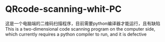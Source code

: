 # QRcode-scanning-whit-PC
这是一个电脑端的二维码扫描程序，目前需要python编译器才能运行，且有缺陷
This is a two-dimensional code scanning program on the computer side, which currently requires a python compiler to run, and it is defective


